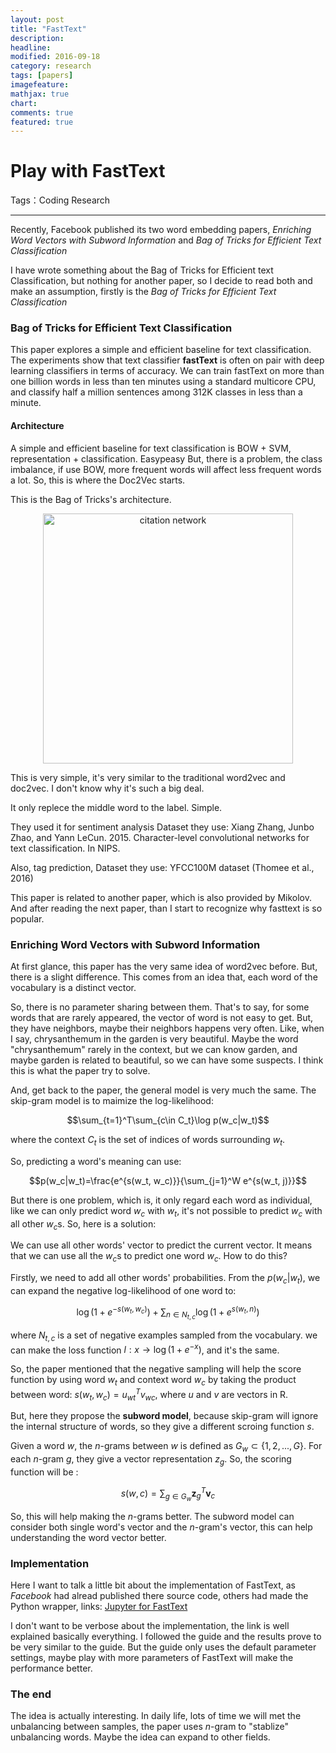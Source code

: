 ```yaml
---
layout: post
title: "FastText"
description: 
headline: 
modified: 2016-09-18
category: research
tags: [papers]
imagefeature: 
mathjax: true
chart: 
comments: true
featured: true
---
```



# Play with FastText

Tags：Coding Research

---

Recently, Facebook published its two word embedding papers, *Enriching Word Vectors with Subword Information* and *Bag of Tricks for Efficient Text Classification*

I have wrote something about the Bag of Tricks for Efficient text Classification, but nothing for another paper, so I decide to read both and make an assumption, firstly is the *Bag of Tricks for Efficient Text Classification*

### Bag of Tricks for Efficient Text Classification

This paper explores a simple and efficient baseline for text classification. The experiments show that text classifier **fastText** is often on pair with deep learning classifiers in terms of accuracy. We can train fastText on more than one billion words in less than ten minutes using a standard multicore CPU, and classify half a million sentences among 312K classes in less than a minute.

#### Architecture

A simple and efficient baseline for text classification is BOW + SVM, representation  + classification. Easypeasy
But, there is a problem, the class imbalance, if use BOW, more frequent words will affect less frequent words a lot. So, this is where the Doc2Vec starts. 

This is the Bag of Tricks's architecture. 

<center><img src="http://115.159.189.52/files/201609/BOT.png" width="400" alt="citation network"/>
</center>

This is very simple, it's very similar to the traditional word2vec and doc2vec. I don't know why it's such a big deal. 

It only replece the middle word to the label. Simple. 

They used it for sentiment analysis
Dataset they use: 
Xiang Zhang, Junbo Zhao, and Yann
LeCun. 2015. Character-level convolutional networks
for text classification. In NIPS.

Also, tag prediction, 
Dataset they use: 
YFCC100M dataset (Thomee et al., 2016)

This paper is related to another paper, which is also provided by Mikolov. And after reading the next paper, than I start to recognize why fasttext is so popular. 

### Enriching Word Vectors with Subword Information

At first glance, this paper has the very same idea of word2vec before. But, there is a slight difference. This comes from an idea that, each word of the vocabulary is a distinct vector. 

So, there is no parameter sharing between them. That's to say, for some words that are rarely appeared, the vector of word is not easy to get. But, they have neighbors, maybe their neighbors happens very often. Like, when I say, chrysanthemum in the garden is very beautiful. Maybe the word "chrysanthemum" rarely in the context, but we can know garden, and maybe garden is related to beautiful, so we can have some suspects. I think this is what the paper try to solve. 

And, get back to the paper, the general model is very much the same. 
The skip-gram model is to maimize the log-likelihood:

$$\sum_{t=1}^T\sum_{c\in C_t}\log p(w_c|w_t)$$

where the context $C_t$ is the set of indices of words surrounding $w_t$.

So, predicting a word's meaning can use: 

$$p(w_c|w_t)=\frac{e^{s(w_t, w_c)}}{\sum_{j=1}^W e^{s(w_t, j)}}$$

But there is one problem, which is, it only regard each word as individual, like we can only predict word $w_c$ with $w_t$, it's not possible to predict $w_c$ with all other $w_c$s. So, here is a solution:

We can use all other words' vector to predict the current vector. It means that we can use all the $w_c$s to predict one word $w_c$. How to do this?

Firstly, we need to add all other words' probabilities. From the $p(w_c|w_t)$, we can expand the negative log-likelihood of one word to:

$$\log(1 + e^{-s(w_t, w_c)}) + \sum_{n\in N_{t,c}} \log(1 + e^{s(w_t, n)})$$

where $N_{t,c}$ is a set of negative examples sampled from the vocabulary. we can make the loss function $l: x \to \log(1 + e^{-x})$, and it's the same. 

So, the paper mentioned that the negative sampling will help the score function by using word $w_t$ and context word $w_c$ by taking the product between word: $s(w_t, w_c) = u_{wt}^T v_{wc}$, where $u$ and $v$ are vectors in R. 

But, here they propose the **subword model**, because skip-gram will ignore the internal structure of words, so they give a different scroing function $s$. 

Given a word $w$, the $n$-grams between $w$ is defined as $G_w \subset \{1, 2, ..., G\}$. For each $n$-gram $g$, they give a vector representation $z_g$. So, the scoring function will be :

$$s(w, c) = \sum_{g \in G_w} \textbf{z}_g^T \textbf{v}_c$$

So, this will help making the $n$-grams better. The subword model can consider both single word's vector and the $n$-gram's vector, this can help understanding the word vector better. 

### Implementation
Here I want to talk a little bit about the implementation of FastText, as *Facebook* had alread published there source code, others had made the Python wrapper, links: 
[Jupyter for FastText][1]

I don't want to be verbose about the implementation, the link is well explained basically everything. I followed the guide and the results prove to be very similar to the guide. But the guide only uses the default parameter settings, maybe play with more parameters of FastText will make the performance better. 

### The end

The idea is actually interesting. In daily life, lots of time we will met the unbalancing between samples, the paper uses $n$-gram to "stablize" unbalancing words. Maybe the idea can expand to other fields. 


  [1]: http://nbviewer.jupyter.org/github/jayantj/gensim/blob/683720515165a332baed8a2a46b6711cefd2d739/docs/notebooks/Word2Vec_FastText_Comparison.ipynb